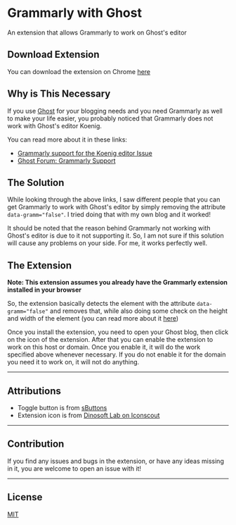 # Grammarly with Ghost
An extension that allows Grammarly to work on Ghost's editor

## Download Extension

You can download the extension on Chrome [here](https://chrome.google.com/webstore/detail/grammarly-with-ghost/iakfoofepmfjafjepidembmheemidbdb?hl=en&authuser=1)

## Why is This Necessary
If you use [Ghost](https://ghost.org/) for your blogging needs and you need Grammarly as well to make your life easier, you probably noticed that Grammarly does not work with Ghost's editor Koenig. 

You can read more about it in these links:

- [Grammarly support for the Koenig editor Issue](https://github.com/TryGhost/Ghost/issues/11252)
- [Ghost Forum: Grammarly Support](https://forum.ghost.org/t/grammarly-support/2220)

## The Solution

While looking through the above links, I saw different people that you can get Grammarly to work with Ghost's editor by simply removing the attribute `data-gramm="false"`. I tried doing that with my own blog and it worked!

It should be noted that the reason behind Grammarly not working with Ghost's editor is due to it not supporting it. So, I am not sure if this solution will cause any problems on your side. For me, it works perfectly well.

## The Extension

**Note: This extension assumes you already have the Grammarly extension installed in your browser**

So, the extension basically detects the element with the attribute `data-gramm="false"` and removes that, while also doing some check on the height and width of the element (you can read more about it [here](https://support.grammarly.com/hc/en-us/articles/115000090392-I-do-not-see-the-G-icon-on-a-certain-web-page-or-in-a-certain-text-field-but-see-it-on-other-web-pages-))

Once you install the extension, you need to open your Ghost blog, then click on the icon of the extension. After that you can enable the extension to work on this host or domain. Once you enable it, it will do the work specified above whenever necessary. If you do not enable it for the domain you need it to work on, it will not do anything.

---

## Attributions

- Toggle button is from [sButtons](https://github.com/sButtons/sbuttons)
- Extension icon is from [Dinosoft Lab on Iconscout](https://iconscout.com/contributors/dinosoftlabs)

---

## Contribution

If you find any issues and bugs in the extension, or have any ideas missing in it, you are welcome to open an issue with it!

---

## License

[MIT](./LICENSE)
